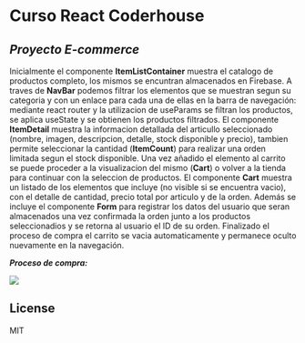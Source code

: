 # Curso React Coderhouse
## _Proyecto E-commerce_

Inicialmente el componente **ItemListContainer** muestra el catalogo de productos completo, los mismos se encuntran almacenados en Firebase. 
A traves de **NavBar** podemos filtrar los elementos que se muestran segun su categoria y con un enlace para cada una de ellas en la barra de navegación: mediante react router y la utilizacion de useParams se filtran los productos, se aplica useState y se obtienen los productos filtrados.
El componente **ItemDetail** muestra la informacion detallada del articullo seleccionado (nombre, imagen, descripcion, detalle, stock disponible y precio), tambien permite seleccionar la cantidad (**ItemCount**) para realizar una orden limitada segun el stock disponible. 
Una vez añadido el elemento al carrito se puede proceder a la visualizacion del mismo (**Cart**) o volver a la tienda para continuar con la seleccion de productos.
El componente **Cart** muestra un listado de los elementos que incluye (no visible si se encuentra vacio), con el detalle de cantidad, precio total por articulo y de la orden. 
Además se incluye el componente **Form** para registrar los datos del usuario que seran almacenados una vez confirmada la orden junto a los productos seleccionadios y se retorna al usuario el ID de su orden. Finalizado el proceso de compra el carrito se vacia automaticamente y permanece oculto nuevamente en la navegación.


**_Proceso de compra:_**


![](https://github.com/DiegoAPaez/ReactCursoCoder/blob/1610d07a7a694bd3828ebc60b0dd65a79538deab/public/gif/e-commerce.gif)

## License

MIT
